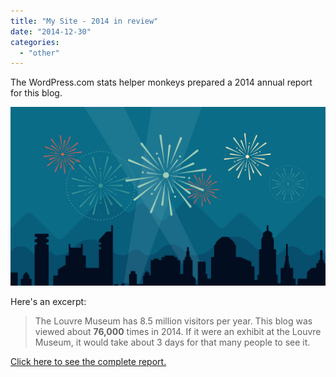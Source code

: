 ```yaml
---
title: "My Site - 2014 in review"
date: "2014-12-30"
categories: 
  - "other"
---
```


The WordPress.com stats helper monkeys prepared a 2014 annual report for this blog.

[![](images/2014-emailteaser.png)](http://foxdeploy.com/2014/annual-report/)

Here's an excerpt:

> The Louvre Museum has 8.5 million visitors per year. This blog was viewed about **76,000** times in 2014. If it were an exhibit at the Louvre Museum, it would take about 3 days for that many people to see it.

[Click here to see the complete report.](http://foxdeploy.com/2014/annual-report/)
